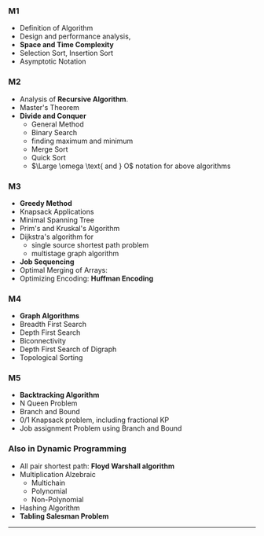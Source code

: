 ### M1
* Definition of Algorithm
* Design and performance analysis, 
* **Space and Time Complexity**
* Selection Sort, Insertion Sort
* Asymptotic Notation

### M2
* Analysis of **Recursive Algorithm**.
* Master's Theorem
* **Divide and Conquer**
	* General Method
	* Binary Search
	* finding maximum and minimum
	* Merge Sort
	* Quick Sort
	* $\Large \omega \text{ and } O$ notation for above algorithms


### M3
* **Greedy Method**
* Knapsack Applications
* Minimal Spanning Tree
* Prim's and Kruskal's Algorithm
* Dijkstra's algorithm for 
	* single source shortest path problem
	* multistage graph algorithm
* **Job Sequencing**
* Optimal Merging of Arrays:
* Optimizing Encoding: **Huffman Encoding**

### M4
* **Graph Algorithms**
* Breadth First Search
* Depth First Search
* Biconnectivity
* Depth First Search of Digraph
* Topological Sorting

### M5
* **Backtracking Algorithm**
* N Queen Problem
* Branch and Bound
* 0/1 Knapsack problem, including fractional KP
* Job assignment Problem using Branch and Bound

### Also in Dynamic Programming
* All pair shortest path: **Floyd Warshall algorithm**
* Multiplication Alzebraic
	* Multichain
	* Polynomial
	* Non-Polynomial
* Hashing Algorithm
* **Tabling Salesman Problem**

---